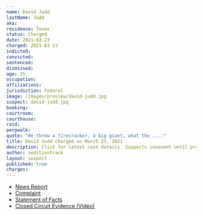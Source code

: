 ```yaml
---
name: David Judd
lastName: Judd
aka:
residence: Texas
status: Charged
date: 2021-03-23
charged: 2021-03-23
indicted:
convicted: 
sentenced: 
dismissed: 
age: 35
occupation:
affiliations:
jurisdiction: Federal
image: /images/preview/david-judd.jpg
suspect: david-judd.jpg
booking:
courtroom:
courthouse:
raid:
perpwalk:
quote: "He threw a firecracker, a big giant, what the ...."
title: David Judd charged on March 23, 2021
description: Click for latest case details. Suspects innocent until proven guilty.
author: seditiontrack
layout: suspect
published: true
charges:
---
```

- [News Report](https://www.dallasnews.com/news/crime/2021/03/26/dallas-fbi-arrests-its-20th-alleged-rioter-for-storming-of-the-capitol-during-uprising/)
- [Complaint](https://www.justice.gov/usao-dc/case-multi-defendant/file/1380341/download)
- [Statement of Facts](https://www.justice.gov/opa/case-multi-defendant/file/1380461/download)
- [Closed Circuit Evidence (Video)](https://twitter.com/ryanjreilly/status/1417812077616435201)
